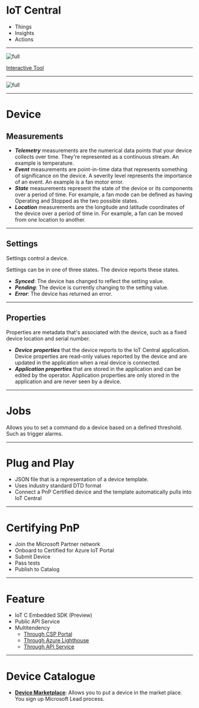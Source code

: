 # IoT Central
* Things 
* Insights
* Actions
---
![full](https://microshak.github.io/MicroNotes/Images/IoTRef/typical.png)


[Interactive Tool](https://microshak.github.io/MicroNotes/IoT/basic.htm)

---
![full](https://microshak.github.io/MicroNotes/Images/IoTRef/central.png)


---
#  Device
## Measurements
*  ***Telemetry*** measurements are the numerical data points that your device collects over time. They're represented as a continuous stream. An example is temperature.
* ***Event*** measurements are point-in-time data that represents something of significance on the device. A severity level represents the importance of an event. An example is a fan motor error.
* ***State*** measurements represent the state of the device or its components over a period of time. For example, a fan mode can be defined as having Operating and Stopped as the two possible states.
* ***Location*** measurements are the longitude and latitude coordinates of the device over a period of time in. For example, a fan can be moved from one location to another.

---
## Settings
Settings control a device.

Settings can be in one of three states. The device reports these states.

* ***Synced***: The device has changed to reflect the setting value.
* ***Pending***: The device is currently changing to the setting value.
* ***Error***: The device has returned an error.
---

## Properties

Properties are metadata that's associated with the device, such as a fixed device location and serial number. 


* ***Device properties*** that the device reports to the IoT Central application. Device properties are read-only values reported by the device and are updated in the application when a real device is connected.
* ***Application properties*** that are stored in the application and can be edited by the operator. Application properties are only stored in the application and are never seen by a device.


---
# Jobs
Allows you to set a command do a device based on a defined threshold. Such as trigger alarms.

---


# Plug and Play
* JSON file that is a representation of a device template.
* Uses industry standard DTD format
* Connect a PnP Certified device and the template automatically pulls into IoT Central

---

# Certifying PnP
* Join the Microsoft Partner network
* Onboard to Certified for Azure IoT Portal
* Submit Device
* Pass tests
* Publish to Catalog

---

# Feature 
* IoT C Embedded SDK (Preview)
* Public API Service
* Multitendency
  * [Through CSP Portal](https://docs.microsoft.com/en-us/azure/iot-central/core/howto-create-and-manage-applications-csp)
  * [Through Azure Lighthouse](https://azure.microsoft.com/en-us/services/azure-lighthouse/) 
  * [Through API Service](https://youtu.be/PiDgSrzOVmg?t=86)

---
# Device Catalogue
* **[Device Marketplace](https://catalog.azureiotsolutions.com/register)**:  Allows you to put a device in the market place. You sign up Microsoft Lead process. 
